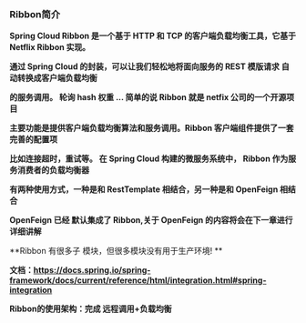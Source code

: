 ### Ribbon简介



**Spring Cloud Ribbon 是一个基于 HTTP 和 TCP 的客户端负载均衡工具，它基于 Netflix Ribbon 实现。**

**通过 Spring Cloud 的封装，可以让我们轻松地将面向服务的 REST 模版请求 自动转换成客户端负载均衡**

**的服务调用。 轮询 hash 权重 ... 简单的说 Ribbon 就是 netfix 公司的一个开源项目**

**主要功能是提供客户端负载均衡算法和服务调用。Ribbon 客户端组件提供了一套完善的配置项**

**比如连接超时，重试等。 在 Spring Cloud 构建的微服务系统中， Ribbon 作为服务消费者的负载均衡器**

**有两种使用方式，一种是和 RestTemplate 相结合，另一种是和 OpenFeign 相结合**

**OpenFeign 已经 默认集成了 Ribbon,关于 OpenFeign 的内容将会在下一章进行详细讲解**

**Ribbon 有很多子 模块，但很多模块没有用于生产环境! **

**文档：https://docs.spring.io/spring-framework/docs/current/reference/html/integration.html#spring-integration**



**Ribbon的使用架构：完成 远程调用+负载均衡**